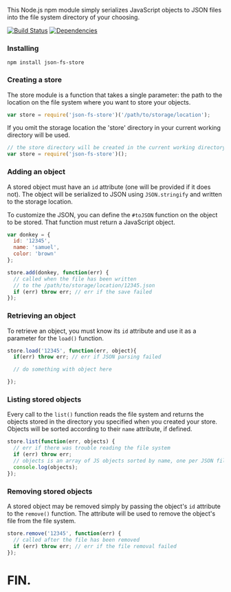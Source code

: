 This Node.js npm module simply serializes JavaScript objects to JSON files into the file system directory of your choosing.

[![Build Status](https://travis-ci.org/alexkwolfe/json-fs-store.svg?branch=master)](https://travis-ci.org/alexkwolfe/json-fs-store)
[![Dependencies](https://david-dm.org/alexkwolfe/json-fs-store.svg?branch=master)](https://david-dm.org/alexkwolfe/json-fs-store)

### Installing

```
npm install json-fs-store
```

### Creating a store

The store module is a function that takes a single parameter: the path to the location on the file system where you want to store your objects. 

```javascript
var store = require('json-fs-store')('/path/to/storage/location');
```

If you omit the storage location the 'store' directory in your current working directory will be used.

```javascript
// the store directory will be created in the current working directory
var store = require('json-fs-store')();
```

### Adding an object

A stored object must have an `id` attribute (one will be provided if it does not). The object
will be serialized to JSON using `JSON.stringify` and written to the storage location. 

To customize the JSON, you can define the `#toJSON` function on the object to be stored. That function
must return a JavaScript object.

```javascript
var donkey = {
  id: '12345',
  name: 'samuel',
  color: 'brown'
};

store.add(donkey, function(err) {
  // called when the file has been written
  // to the /path/to/storage/location/12345.json
  if (err) throw err; // err if the save failed
});
```

### Retrieving an object

To retrieve an object, you must know its `id` attribute and use it as a parameter for the `load()` function.

```javascript
store.load('12345', function(err, object){
  if(err) throw err; // err if JSON parsing failed

  // do something with object here

});
```

### Listing stored objects

Every call to the `list()` function reads the file system and returns the objects stored in the directory you specified when you created your store.
Objects will be sorted according to their `name` attribute, if defined.

```javascript
store.list(function(err, objects) {
  // err if there was trouble reading the file system
  if (err) throw err;
  // objects is an array of JS objects sorted by name, one per JSON file
  console.log(objects);
});
```

### Removing stored objects

A stored object may be removed simply by passing the object's `id` attribute to the `remove()` function.
The attribute will be used to remove the object's file from the file system.

```javascript
store.remove('12345', function(err) {
  // called after the file has been removed
  if (err) throw err; // err if the file removal failed
});
```

# FIN.
